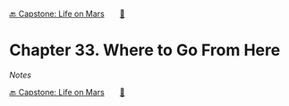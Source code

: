 [🔙 Capstone: Life on Mars][previous-chapter]&nbsp;&nbsp;&nbsp;&nbsp;&nbsp;&nbsp;&nbsp;[🏡][readme]

# Chapter 33. Where to Go From Here

_Notes_

[🔙 Capstone: Life on Mars][previous-chapter]&nbsp;&nbsp;&nbsp;&nbsp;&nbsp;&nbsp;&nbsp;[🏡][readme]

[readme]: README.md
[previous-chapter]: ch32-capstone-life-on-mars.md